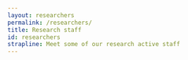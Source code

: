 ```yaml
---
layout: researchers
permalink: /researchers/
title: Research staff
id: researchers
strapline: Meet some of our research active staff
---
```

